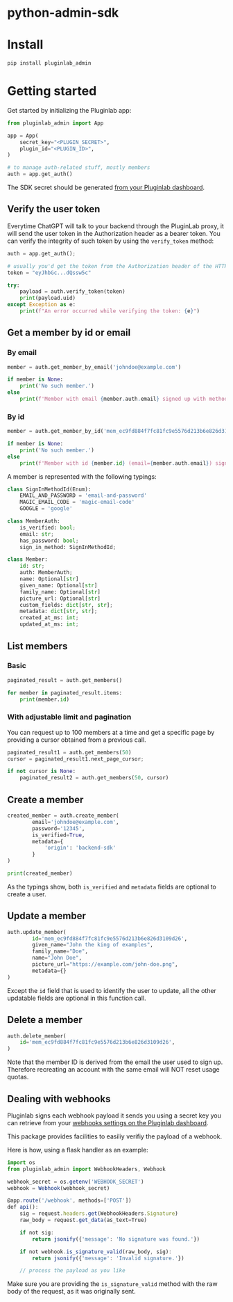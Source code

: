 # python-admin-sdk

# Install

```bash
pip install pluginlab_admin
```

# Getting started

Get started by initializing the Pluginlab app:

```python
from pluginlab_admin import App

app = App(
    secret_key="<PLUGIN_SECRET>",
    plugin_id="<PLUGIN_ID>",
)

# to manage auth-related stuff, mostly members
auth = app.get_auth()
```

The SDK secret should be generated [from your Pluginlab dashboard](https://app.pluginlab.ai/plugin/admin-sdk).

## Verify the user token

Everytime ChatGPT will talk to your backend through the PluginLab proxy, it will send the user token in the Authorization header as a bearer token.
You can verify the integrity of such token by using the `verify_token` method:

```python
auth = app.get_auth();

# usually you'd get the token from the Authorization header of the HTTP request, formatted as `Bearer <token>`
token = "eyJhbGc...dQssw5c"

try:
    payload = auth.verify_token(token)
    print(payload.uid)
except Exception as e:
    print(f"An error occurred while verifying the token: {e}")
```

## Get a member by id or email

### By email


```python
member = auth.get_member_by_email('johndoe@example.com')

if member is None:
    print('No such member.')
else
    print(f'Member with email {member.auth.email} signed up with method "{member.auth.sign_in_method}"')
```

### By id


```python
member = auth.get_member_by_id('mem_ec9fd884f7fc81fc9e5576d213b6e826d3109d26')

if member is None:
    print('No such member.')
else
    print(f'Member with id {member.id} (email={member.auth.email}) signed up with method "{member.auth.sign_in_method}"')
```

A member is represented with the following typings:

```python
class SignInMethodId(Enum):
    EMAIL_AND_PASSWORD = 'email-and-password'
    MAGIC_EMAIL_CODE = 'magic-email-code'
    GOOGLE = 'google'

class MemberAuth:
    is_verified: bool;
    email: str;
    has_password: bool;
    sign_in_method: SignInMethodId;

class Member:
    id: str;
    auth: MemberAuth;
    name: Optional[str]
    given_name: Optional[str]
    family_name: Optional[str]
    picture_url: Optional[str]
    custom_fields: dict[str, str];
    metadata: dict[str, str];
    created_at_ms: int;
    updated_at_ms: int;
```

## List members

### Basic

```python
paginated_result = auth.get_members()

for member in paginated_result.items:
    print(member.id)
```

### With adjustable limit and pagination

You can request up to 100 members at a time and get a specific page by providing a cursor obtained from a previous call.

```python
paginated_result1 = auth.get_members(50)
cursor = paginated_result1.next_page_cursor;

if not cursor is None:
    paginated_result2 = auth.get_members(50, cursor)
```

## Create a member

```python
created_member = auth.create_member(
        email='johndoe@example.com',
        password='12345',
        is_verified=True,
        metadata={
            'origin': 'backend-sdk'
        }
)

print(created_member)
```

As the typings show, both `is_verified` and `metadata` fields are optional to create a user.

## Update a member

```python
auth.update_member(
        id='mem_ec9fd884f7fc81fc9e5576d213b6e826d3109d26',
        given_name="John the king of examples",
        family_name="Doe",
        name="John Doe",
        picture_url="https://example.com/john-doe.png",
        metadata={}
)
```

Except the `id` field that is used to identify the user to update, all the other updatable fields are optional in this function call.

## Delete a member

```python
auth.delete_member(
    id='mem_ec9fd884f7fc81fc9e5576d213b6e826d3109d26',
)
```
Note that the member ID is derived from the email the user used to sign up. Therefore recreating an account with the same email will NOT reset usage quotas.

## Dealing with webhooks

Pluginlab signs each webhook payload it sends you using a secret key you can retrieve from your [webhooks settings on the Pluginlab dashboard](https://app.pluginlab.ai/plugin/webhooks).

This package provides facilities to easiliy verifiy the payload of a webhook.

Here is how, using a flask handler as an example:

```typescript
import os
from pluginlab_admin import WebhookHeaders, Webhook

webhook_secret = os.getenv('WEBHOOK_SECRET')
webhook = Webhook(webhook_secret)

@app.route('/webhook', methods=['POST'])
def api():
    sig = request.headers.get(WebhookHeaders.Signature)
    raw_body = request.get_data(as_text=True)

    if not sig:
        return jsonify({'message': 'No signature was found.'})

    if not webhook.is_signature_valid(raw_body, sig):
        return jsonify({'message': 'Invalid signature.'})

    // process the payload as you like
```
Make sure you are providing the `is_signature_valid` method with the raw body of the request, as it was originally sent.
